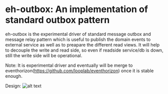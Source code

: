 # eh-outbox: An implementation of standard outbox pattern
eh-outbox is the experimental driver of standard message outbox and message relay pattern which is useful to publish the domain events to external service as well as to preapare the different read views. It will help to decouple the write and read side, so even if readside service/db is down, still the write side will be operational.

Note: It is experimental driver and eventually will be merge to eventhorizon(https://github.com/looplab/eventhorizon) once it is stable enough.


Design:
![alt text](https://user-images.githubusercontent.com/8401256/60906995-16a1b000-a296-11e9-84de-7a5458ab0d57.png)
